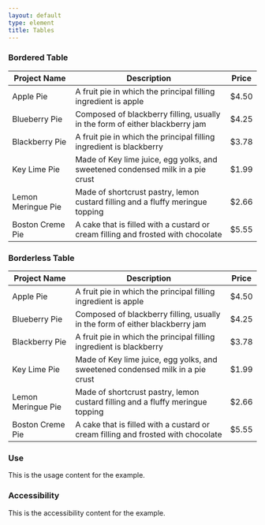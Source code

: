 ```yaml
---
layout: default
type: element
title: Tables
---
```


<div class="preview">

  <h3>Bordered Table</h3>

  <table class="usa-table-bordered">
    <thead>
      <tr>
        <th>Project Name</th>
        <th>Description</th>
        <th>Price</th>
      </tr>
    </thead>
    <tbody>
      <tr>
        <td>Apple Pie</td>
        <td>A fruit pie in which the principal filling ingredient is apple</td>
        <td>$4.50</td>
      </tr>
      <tr>
        <td>Blueberry Pie</td>
        <td>Composed of blackberry filling, usually in the form of either blackberry jam</td>
        <td>$4.25</td>
      </tr>
      <tr>
        <td>Blackberry Pie</td>
        <td>A fruit pie in which the principal filling ingredient is blackberry</td>
        <td>$3.78</td>
      </tr>
      <tr>
        <td>Key Lime Pie</td>
        <td>Made of Key lime juice, egg yolks, and sweetened condensed milk in a pie crust</td>
        <td>$1.99</td>
      </tr>
      <tr>
        <td>Lemon Meringue Pie</td>
        <td>Made of shortcrust pastry, lemon custard filling and a fluffy meringue topping</td>
        <td>$2.66</td>
      </tr>
      <tr>
        <td>Boston Creme Pie</td>
        <td>A cake that is filled with a custard or cream filling and frosted with chocolate</td>
        <td>$5.55</td>
      </tr>      
    </tbody>
  </table>

  <h3>Borderless Table</h3>

  <table class="usa-table-borderless">
    <thead>
      <tr>
        <th>Project Name</th>
        <th>Description</th>
        <th>Price</th>
      </tr>
    </thead>
    <tbody>
      <tr>
        <td>Apple Pie</td>
        <td>A fruit pie in which the principal filling ingredient is apple</td>
        <td>$4.50</td>
      </tr>
      <tr>
        <td>Blueberry Pie</td>
        <td>Composed of blackberry filling, usually in the form of either blackberry jam</td>
        <td>$4.25</td>
      </tr>
      <tr>
        <td>Blackberry Pie</td>
        <td>A fruit pie in which the principal filling ingredient is blackberry</td>
        <td>$3.78</td>
      </tr>
      <tr>
        <td>Key Lime Pie</td>
        <td>Made of Key lime juice, egg yolks, and sweetened condensed milk in a pie crust</td>
        <td>$1.99</td>
      </tr>
      <tr>
        <td>Lemon Meringue Pie</td>
        <td>Made of shortcrust pastry, lemon custard filling and a fluffy meringue topping</td>
        <td>$2.66</td>
      </tr>
      <tr>
        <td>Boston Creme Pie</td>
        <td>A cake that is filled with a custard or cream filling and frosted with chocolate</td>
        <td>$5.55</td>
      </tr>      
    </tbody>
  </table>

</div>

<div class="usa-grid-box">
  <div class="usa-width-one-half">
    <h3>Use</h3>
    <p>This is the usage content for the example.</p>
  </div>
  <div class="usa-width-one-half">
    <h3>Accessibility</h3>
    <p>This is the accessibility content for the example.</p>
  </div>  
</div>